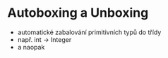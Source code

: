 # Autoboxing a Unboxing
- automatické zabalování primitivních typů do třídy
- např. int -> Integer
- a naopak

